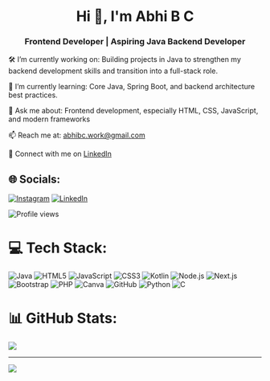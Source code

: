 <h1 align="center">Hi 👋, I'm Abhi B C </h1>
<h3 align="center">Frontend Developer | Aspiring Java Backend Developer</h3>




🛠️ I’m currently working on:
Building projects in Java to strengthen my backend development skills and transition into a full-stack role.

🌱 I’m currently learning:
Core Java, Spring Boot, and backend architecture best practices.

💬 Ask me about:
Frontend development, especially HTML, CSS, JavaScript, and modern frameworks

📫 Reach me at: [abhibc.work@gmail.com](mailto:abhibc.work@gmail.com)


🔗 Connect with me on [LinkedIn](https://www.linkedin.com/in/abhibc2005/)


## 🌐 Socials:
[![Instagram](https://img.shields.io/badge/Instagram-%23E4405F.svg?logo=Instagram&logoColor=white)](https://instagram.com/_its._.abhiii_) [![LinkedIn](https://img.shields.io/badge/LinkedIn-%230077B5.svg?logo=linkedin&logoColor=white)](https://linkedin.com/in/abhibc2005) 

<p align="lift">
  <img src="https://komarev.com/ghpvc/?username=codewithabhi101&label=Profile%20Views&color=0e75b6&style=flat" alt="Profile views" />
</p>

# 💻 Tech Stack:

![Java](https://img.shields.io/badge/java-%23ED8B00?style=for-the-badge&logo=openjdk&logoColor=white) 
![HTML5](https://img.shields.io/badge/html5-%23E34F26?style=for-the-badge&logo=html5&logoColor=white) 
![JavaScript](https://img.shields.io/badge/javascript-%23323330?style=for-the-badge&logo=javascript&logoColor=%23F7DF1E) 
![CSS3](https://img.shields.io/badge/css3-%231572B6?style=for-the-badge&logo=css3&logoColor=white) 
![Kotlin](https://img.shields.io/badge/kotlin-%237F52FF?style=for-the-badge&logo=kotlin&logoColor=white) 
![Node.js](https://img.shields.io/badge/node.js-6DA55F?style=for-the-badge&logo=node.js&logoColor=white) 
![Next.js](https://img.shields.io/badge/Next-black?style=for-the-badge&logo=next.js&logoColor=white) 
![Bootstrap](https://img.shields.io/badge/bootstrap-%238511FA?style=for-the-badge&logo=bootstrap&logoColor=white) 
![PHP](https://img.shields.io/badge/php-%23777BB4?style=for-the-badge&logo=php&logoColor=white) 
![Canva](https://img.shields.io/badge/Canva-%2300C4CC?style=for-the-badge&logo=Canva&logoColor=white) 
![GitHub](https://img.shields.io/badge/github-%23121011?style=for-the-badge&logo=github&logoColor=white) 
![Python](https://img.shields.io/badge/python-3670A0?style=for-the-badge&logo=python&logoColor=ffdd54) 
![C](https://img.shields.io/badge/c-%2300599C?style=for-the-badge&logo=c&logoColor=white)

# 📊 GitHub Stats:
![](https://github-readme-stats.vercel.app/api?username=codewithabhi101&theme=vue-dark&hide_border=true&include_all_commits=true&count_private=true)<br/>

---
[![](https://visitcount.itsvg.in/api?id=codewithabhi101&icon=0&color=0)](https://visitcount.itsvg.in)

<!-- Proudly created with GPRM ( https://gprm.itsvg.in ) -->
